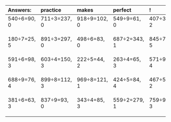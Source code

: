 | Answers: | practice | makes | perfect | ! |
| :--- | :--- | :--- | :--- | :--- |
| 540÷6=90, 0 | 711÷3=237, 0 | 918÷9=102, 0 | 549÷9=61, 0 | 407÷3=135, 2 | 
|   |   |   |   |   | 
|   |   |   |   |   | 
|   |   |   |   |   | 
| 180÷7=25, 5 | 891÷3=297, 0 | 498÷6=83, 0 | 687÷2=343, 1 | 845÷7=120, 5 | 
|   |   |   |   |   | 
|   |   |   |   |   | 
|   |   |   |   |   | 
| 591÷6=98, 3 | 603÷4=150, 3 | 222÷5=44, 2 | 263÷4=65, 3 | 571÷9=63, 4 | 
|   |   |   |   |   | 
|   |   |   |   |   | 
|   |   |   |   |   | 
| 688÷9=76, 4 | 899÷8=112, 3 | 969÷8=121, 1 | 424÷5=84, 4 | 467÷5=93, 2 | 
|   |   |   |   |   | 
|   |   |   |   |   | 
|   |   |   |   |   | 
| 381÷6=63, 3 | 837÷9=93, 0 | 343÷4=85, 3 | 559÷2=279, 1 | 759÷9=84, 3 | 
|   |   |   |   |   | 
|   |   |   |   |   | 
|   |   |   |   |   | 
